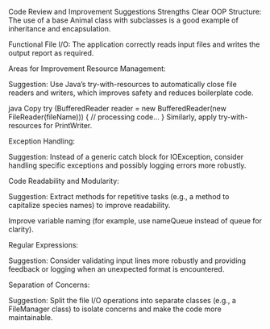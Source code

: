 Code Review and Improvement Suggestions
Strengths
Clear OOP Structure:
The use of a base Animal class with subclasses is a good example of inheritance and encapsulation.

Functional File I/O:
The application correctly reads input files and writes the output report as required.

Areas for Improvement
Resource Management:

Suggestion: Use Java’s try-with-resources to automatically close file readers and writers, which improves safety and reduces boilerplate code.

java
Copy
try (BufferedReader reader = new BufferedReader(new FileReader(fileName))) {
// processing code...
}
Similarly, apply try-with-resources for PrintWriter.

Exception Handling:

Suggestion: Instead of a generic catch block for IOException, consider handling specific exceptions and possibly logging errors more robustly.

Code Readability and Modularity:

Suggestion: Extract methods for repetitive tasks (e.g., a method to capitalize species names) to improve readability.

Improve variable naming (for example, use nameQueue instead of queue for clarity).

Regular Expressions:

Suggestion: Consider validating input lines more robustly and providing feedback or logging when an unexpected format is encountered.

Separation of Concerns:

Suggestion: Split the file I/O operations into separate classes (e.g., a FileManager class) to isolate concerns and make the code more maintainable.